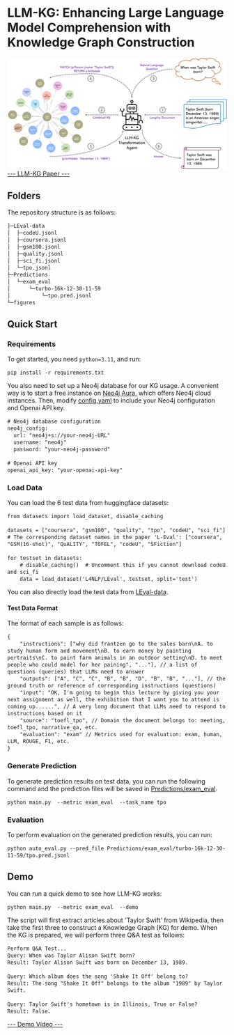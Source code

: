 # LLM-KG: Enhancing Large Language Model Comprehension with Knowledge Graph Construction
![LLM-KG Model](./figures/LLM-KG_Model.png)
[--- LLM-KG Paper ---](https://drive.google.com/file/d/10k0esjnanK5GTch6pJy5pPh9Vo4aZIbo/view?usp=sharing)

## Folders
The repository structure is as follows:
```
├─LEval-data
│  ├─codeU.jsonl
│  ├─coursera.jsonl
│  ├─gsm100.jsonl
│  ├─quality.jsonl
│  ├─sci_fi.jsonl
│  └─tpo.jsonl
├─Predictions
│  └─exam_eval
│      └─turbo-16k-12-30-11-59
│          └─tpo.pred.jsonl
└─figures
```

## Quick Start
### Requirements
To get started, you need `python=3.11`, and run:
```
pip install -r requirements.txt
```
You also need to set up a Neo4j database for our KG usage. A convenient way is to start a free instance on [Neo4j Aura](https://neo4j.com/cloud/platform/aura-graph-database/?ref=nav-get-started-cta), which offers Neo4j cloud instances. Then, modify [config.yaml](./config.yaml) to include your Neo4j configuration and Openai API key.
```
# Neo4j database configuration
neo4j_config:
  url: "neo4j+s://your-neo4j-URL"
  username: "neo4j"
  password: "your-neo4j-password"

# Openai API key
openai_api_key: "your-openai-api-key"
```

### Load Data
You can load the 6 test data from huggingface datasets:
```
from datasets import load_dataset, disable_caching

datasets = ["coursera", "gsm100", "quality", "tpo", "codeU", "sci_fi"]
# The corresponding dataset names in the paper 'L-Eval': ["coursera", "GSM(16-shot)", "QuALITY", "TOFEL", "codeU", "SFiction"]

for testset in datasets:
    # disable_caching()  # Uncomment this if you cannot download codeU and sci_fi 
    data = load_dataset('L4NLP/LEval', testset, split='test')
```

You can also directly load the test data from [LEval-data](./LEval-data/).

#### Test Data Format
The format of each sample is as follows:
```
{
    "instructions": ["why did frantzen go to the sales barn\nA. to study human form and movement\nB. to earn money by painting portraits\nC. to paint farm animals in an outdoor setting\nD. to meet people who could model for her paining", "..."], // a list of questions (queries) that LLMs need to answer
    "outputs": ["A", "C", "C", "B", "B", "D", "B", "B", "..."], // the ground truth or reference of corresponding instructions (questions)
    "input": "OK, I'm going to begin this lecture by giving you your next assignment as well, the exhibition that I want you to attend is coming up......", // A very long document that LLMs need to respond to instructions based on it
    "source": "toefl_tpo", // Domain the document belongs to: meeting, toefl_tpo, narrative_qa, etc.
    "evaluation": "exam" // Metrics used for evaluation: exam, human, LLM, ROUGE, F1, etc.
}
```

### Generate Prediction
To generate prediction results on test data, you can run the following command and the prediction files will be saved in [Predictions/exam_eval](./Predictions/exam_eval/).
```
python main.py  --metric exam_eval  --task_name tpo
```

### Evaluation
To perform evaluation on the generated prediction results, you can run:
```
python auto_eval.py --pred_file Predictions/exam_eval/turbo-16k-12-30-11-59/tpo.pred.jsonl
```

## Demo
You can run a quick demo to see how LLM-KG works:
```
python main.py  --metric exam_eval  --demo
```
The script will first extract articles about 'Taylor Swift' from Wikipedia, then take the first three to construct a Knowledge Graph (KG) for demo. When the KG is prepared, we will perform three Q&A test as follows:
```
Perform Q&A Test...
Query: When was Taylor Alison Swift born?
Result: Taylor Alison Swift was born on December 13, 1989.

Query: Which album does the song 'Shake It Off' belong to?
Result: The song "Shake It Off" belongs to the album "1989" by Taylor Swift.

Query: Taylor Swift's hometown is in Illinois, True or False?
Result: False.
```

[--- Demo Video ---](https://drive.google.com/file/d/1iUwfdZS00M7qWa99aZy6Vbn0exZB3nyi/view?usp=sharing)
